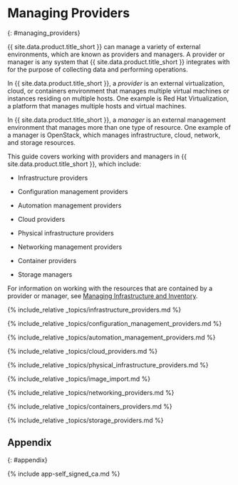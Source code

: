 ---
---

# Managing Providers
{: #managing_providers}

{{ site.data.product.title_short }} can manage a variety of external environments, which are known as providers and managers. A provider or manager is any system that {{ site.data.product.title_short }} integrates with for the purpose of collecting data and performing operations.

In {{ site.data.product.title_short }}, a *provider* is an external virtualization, cloud, or containers environment that manages multiple virtual machines or instances residing on multiple hosts. One example is Red Hat Virtualization, a platform that manages multiple hosts and virtual machines.

In {{ site.data.product.title_short }}, a *manager* is an external management environment that manages more than one type of resource. One example of a manager is OpenStack, which manages infrastructure, cloud, network, and storage resources.

This guide covers working with providers and managers in {{ site.data.product.title_short }}, which include:

- Infrastructure providers

- Configuration management providers

- Automation management providers

- Cloud providers

- Physical infrastructure providers

- Networking management providers

- Container providers

- Storage managers

For information on working with the resources that are contained by a provider or manager, see [Managing Infrastructure and Inventory](../managing_infrastructure_and_inventory/index.html).

{% include_relative _topics/infrastructure_providers.md %}

{% include_relative _topics/configuration_management_providers.md %}

{% include_relative _topics/automation_management_providers.md %}

{% include_relative _topics/cloud_providers.md %}

{% include_relative _topics/physical_infrastructure_providers.md %}

{% include_relative _topics/image_import.md %}

{% include_relative _topics/networking_providers.md %}

{% include_relative _topics/containers_providers.md %}

{% include_relative _topics/storage_providers.md %}

## Appendix
{: #appendix}

{% include app-self_signed_ca.md %}
